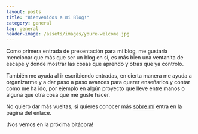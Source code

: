 ```yaml
---
layout: posts
title: "Bienvenidos a mi Blog!"
category: general
tag: general
header-image: /assets/images/youre-welcome.jpg
---
```


Como primera entrada de presentación para mi blog, me gustaría mencionar que más que ser un blog en sí, es más bien una ventanita de escape y donde mostrar las cosas que aprendo y otras que ya controlo.

También me ayuda al ir escribiendo entradas, en cierta manera me ayuda a organizarme y a dar paso a paso avances para querer enseñarlos y contar como me ha ido, por ejemplo en algún proyecto que lleve entre manos o alguna que otra cosa que me guste hacer.

No quiero dar más vueltas, si quieres conocer más [sobre mí](/about) entra en la página del enlace.

¡Nos vemos en la próxima bitácora!